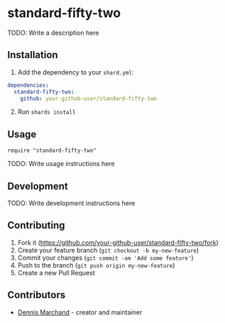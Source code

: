 # standard-fifty-two

TODO: Write a description here

## Installation

1. Add the dependency to your `shard.yml`:
```yaml
dependencies:
  standard-fifty-two:
    github: your-github-user/standard-fifty-two
```
2. Run `shards install`

## Usage

```crystal
require "standard-fifty-two"
```

TODO: Write usage instructions here

## Development

TODO: Write development instructions here

## Contributing

1. Fork it (<https://github.com/your-github-user/standard-fifty-two/fork>)
2. Create your feature branch (`git checkout -b my-new-feature`)
3. Commit your changes (`git commit -am 'Add some feature'`)
4. Push to the branch (`git push origin my-new-feature`)
5. Create a new Pull Request

## Contributors

- [Dennis Marchand](https://github.com/your-github-user) - creator and maintainer

